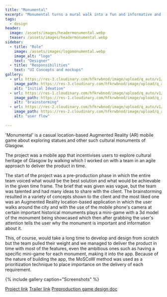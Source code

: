 ```yaml
---
title: "Monumental"
excerpt: "Monumental turns a mural walk into a fun and informative and immersive experience."
tags:
  - design
header:
  image: /assets/images/headermonumental.webp
  teaser: /assets/images/headermonumental.webp
sidebar:
  - title: "Role"
    image: /assets/images/logomonumental.webp
    image_alt: "logo"
    text: "Designer"
  - title: "Responsibilities"
    text: "UI Concepts and mockups"
gallery:
  - url: https://res-3.cloudinary.com/hfkrwbnod/image/upload/q_auto/v1/ghost-blog-images/Ideation.jpg
    image_path: https://res-3.cloudinary.com/hfkrwbnod/image/upload/q_auto/v1/ghost-blog-images/Ideation.jpg
    alt: "Initial Ideation"
  - url: https://res-1.cloudinary.com/hfkrwbnod/image/upload/q_auto/v1/ghost-blog-images/Board.jpg
    image_path: https://res-1.cloudinary.com/hfkrwbnod/image/upload/q_auto/v1/ghost-blog-images/Board.jpg
    alt: "brainstorming"
  - url: https://res-2.cloudinary.com/hfkrwbnod/image/upload/q_auto/v1/ghost-blog-images/ezgif.com-gif-maker--4-.gif
    image_path: https://res-2.cloudinary.com/hfkrwbnod/image/upload/q_auto/v1/ghost-blog-images/ezgif.com-gif-maker--4-.gif
    alt: "user flow"
    
---
```

'Monumental' is a casual location-based Augmented Reality (AR) mobile game about exploring statues and other such cultural monuments of Glasgow.

The project was a mobile app that incentivises users to explore cultural heritage of Glasgow by walking which I worked on with a team in an agile approach to deliver the product in time.

The start of the project was a pre-production phase in which the entire team voiced what would be the best solution and what would be achievable in the given time frame. The brief that was given was vague, but the team was talented and had many ideas to share with the client.
The brainstorming resulted in a variety of concepts shown to the client and the most liked one was an Augmented Reality location-based application in which the user walks around the city and with the use of the mobile phone's camera at certain important historical monuments plays a mini-game with a 3d model of the monument being showcased which then after grabbing the user's attention tells the user why the monument is important and information about it.

This, of course, would take a long time to develop and design from scratch but the team pulled their weight and we managed to deliver the product in time with most of the features, even the ambitious ones such as having a specific mini-game for each monument, making it into the app. Because of the nature of building the app, the MoSCoW method was used as a prioritization technique to place importance on the delivery of each requirement.


{% include gallery caption="Screenshots" %}

<a href="https://www.behance.net/gallery/102013193/Monumental-location-based-AR-mobile-game-UI-concepts/" class="btn btn--primary">Project link</a>
<a href="https://twitter.com/EwanMcECoding/status/1254760269282267138?s=09/" class="btn btn--secondary">Trailer link</a>
<a href="https://docs.google.com/document/d/1VpPKaeOZHgexdfiO8Rpy5Bm44EuCTqzYbXVDx3TpTHU/edit?usp=sharing" class="btn btn--secondary">Preproduction game design doc</a>
